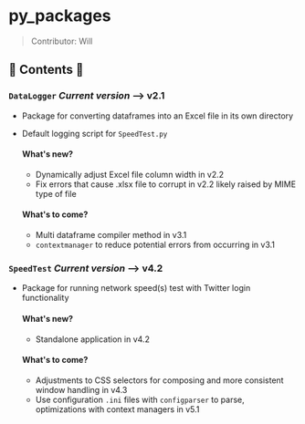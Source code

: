 # py_packages
>Contributor: Will

## 🐍 Contents 🐍 
### `DataLogger` ***Current version*** --> v2.1 
- Package for converting dataframes into an Excel file in its own directory 
- Default logging script for `SpeedTest.py` 
  #### What's new?
  - Dynamically adjust Excel file column width in v2.2 
  - Fix errors that cause .xlsx file to corrupt in v2.2 likely raised by MIME type of file  
  
  #### What's to come? 
  - Multi dataframe compiler method in v3.1
  - `contextmanager` to reduce potential errors from occurring in v3.1
     
### `SpeedTest` ***Current version*** --> v4.2 
- Package for running network speed(s) test with Twitter login functionality 
  #### What's new? 
  - Standalone application in v4.2 
  
  #### What's to come? 
  - Adjustments to CSS selectors for composing and more consistent window handling in v4.3
  - Use configuration `.ini` files with `configparser` to parse, optimizations with context managers in v5.1
